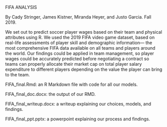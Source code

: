 FIFA ANALYSIS

By Cady Stringer, James Kistner, Miranda Heyer, and Justo Garcia. Fall 2019.

We set out to predict soccer player wages based on their team and physical attributes using R. We used the 2019 FIFA video game dataset, based on real-life assessments of player skill and demographic information— the most comprehensive FIFA data available on all teams and players around the world. Our findings could be applied in team management, so player wages could be accurately predicted before negotiating a contract so teams can properly allocate their market cap on total player salary expenditure to different players depending on the value the player can bring to the team.

FIFA_final.Rmd: an R Markdown file with code for all our models.

FIFA_final_doc.docx: the output of our RMD.

FIFA_final_writeup.docx: a writeup explaining our choices, models, and findings.

FIFA_final_ppt.pptx: a powerpoint explaining our process and findings.
